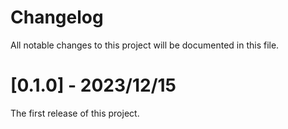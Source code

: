 # Changelog

All notable changes to this project will be documented in this file.

# [0.1.0] - 2023/12/15

The first release of this project.
